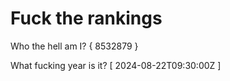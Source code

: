 # Fuck the rankings

Who the hell am I?
{ 8532879 }

What fucking year is it?
[ 2024-08-22T09:30:00Z ]
